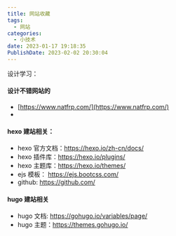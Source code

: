 ```yaml
---
title: 网站收藏
tags:
  - 网站
categories:
  - 小技术
date: 2023-01-17 19:18:35
PublishDate: 2023-02-02 20:30:04
---
```




设计学习：

#### 设计不错网站的

- [https://www.natfrp.com/](https://www.natfrp.com/)
- 

#### hexo 建站相关：

- hexo 官方文档：https://hexo.io/zh-cn/docs/
- hexo 插件库：https://hexo.io/plugins/
- hexo 主题库：https://hexo.io/themes/
- ejs 模板： https://ejs.bootcss.com/
- github: https://github.com/

#### hugo 建站相关

- hugo 文档: https://gohugo.io/variables/page/
- hugo 主题：https://themes.gohugo.io/